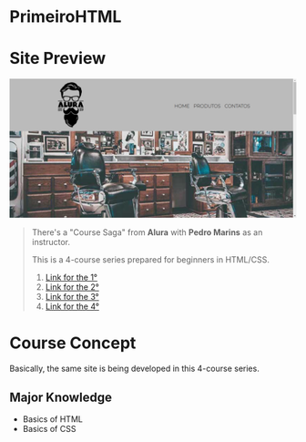 # PrimeiroHTML

# Site Preview
![Site preview screenshot](screenshot.png)

> There's a "Course Saga" from **Alura** with **Pedro Marins** as an instructor.
> 
> This is a 4-course series prepared for beginners in HTML/CSS. 
>
> 1) [Link for the 1°](https://cursos.alura.com.br/course/html5-css3-primeiros-passos)
> 2) [Link for the 2°](https://cursos.alura.com.br/course/html5-css3-posicionamento-listas-navegacao)
> 3) [Link for the 3°](https://cursos.alura.com.br/course/html5-css3-formularios-tabelas)
> 4) [Link for the 4°](https://cursos.alura.com.br/course/html5-css3-avancando-css)

# Course Concept
Basically, the same site is being developed in this 4-course series. 

## Major Knowledge
- Basics of HTML
- Basics of CSS
